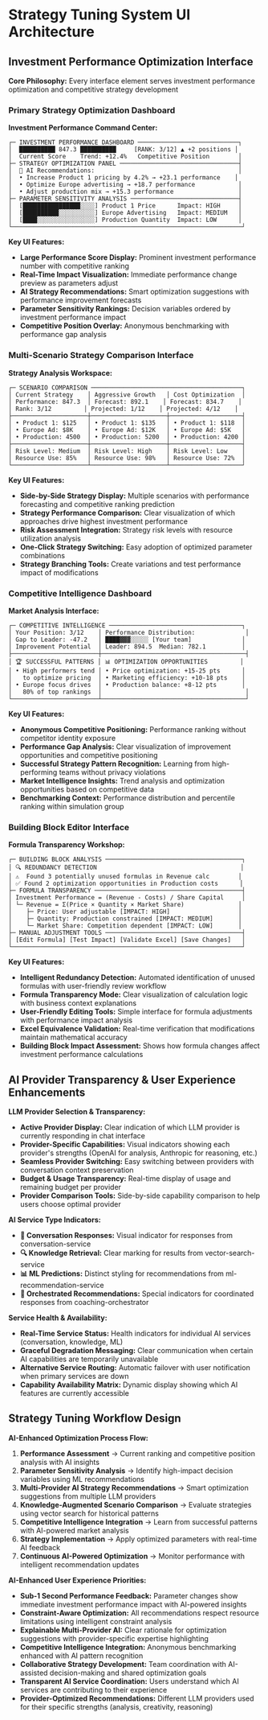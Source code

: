 # Strategy Tuning System UI Architecture

## Investment Performance Optimization Interface

**Core Philosophy:** Every interface element serves investment performance optimization and competitive strategy development

### Primary Strategy Optimization Dashboard

**Investment Performance Command Center:**
```
┌─ INVESTMENT PERFORMANCE DASHBOARD ────────────────────────────┐
│  ██████████ 847.3 ██████████     [RANK: 3/12] ▲ +2 positions │
│  Current Score    Trend: +12.4%   Competitive Position        │
├─ STRATEGY OPTIMIZATION PANEL ─────────────────────────────────┤
│  🎯 AI Recommendations:                                        │
│  • Increase Product 1 pricing by 4.2% → +23.1 performance    │
│  • Optimize Europe advertising → +18.7 performance            │
│  • Adjust production mix → +15.3 performance                  │
├─ PARAMETER SENSITIVITY ANALYSIS ──────────────────────────────┤
│  [████████████████░░░░] Product 1 Price      Impact: HIGH     │
│  [██████████░░░░░░░░░░] Europe Advertising   Impact: MEDIUM   │
│  [████░░░░░░░░░░░░░░░░] Production Quantity  Impact: LOW      │
└────────────────────────────────────────────────────────────────┘
```

**Key UI Features:**
- **Large Performance Score Display:** Prominent investment performance number with competitive ranking
- **Real-Time Impact Visualization:** Immediate performance change preview as parameters adjust
- **AI Strategy Recommendations:** Smart optimization suggestions with performance improvement forecasts
- **Parameter Sensitivity Rankings:** Decision variables ordered by investment performance impact
- **Competitive Position Overlay:** Anonymous benchmarking with performance gap analysis

### Multi-Scenario Strategy Comparison Interface

**Strategy Analysis Workspace:**
```
┌─ SCENARIO COMPARISON ──────────────────────────────────────────┐
│ Current Strategy    │ Aggressive Growth   │ Cost Optimization  │
│ Performance: 847.3  │ Forecast: 892.1    │ Forecast: 834.7    │
│ Rank: 3/12         │ Projected: 1/12    │ Projected: 4/12    │
├─────────────────────┼─────────────────────┼────────────────────┤
│ • Product 1: $125   │ • Product 1: $135   │ • Product 1: $118  │
│ • Europe Ad: $8K    │ • Europe Ad: $12K   │ • Europe Ad: $5K   │
│ • Production: 4500  │ • Production: 5200  │ • Production: 4200 │
├─────────────────────┼─────────────────────┼────────────────────┤
│ Risk Level: Medium  │ Risk Level: High    │ Risk Level: Low    │
│ Resource Use: 85%   │ Resource Use: 98%   │ Resource Use: 72%  │
└─────────────────────┴─────────────────────┴────────────────────┘
```

**Key UI Features:**
- **Side-by-Side Strategy Display:** Multiple scenarios with performance forecasting and competitive ranking prediction
- **Strategy Performance Comparison:** Clear visualization of which approaches drive highest investment performance
- **Risk Assessment Integration:** Strategy risk levels with resource utilization analysis
- **One-Click Strategy Switching:** Easy adoption of optimized parameter combinations
- **Strategy Branching Tools:** Create variations and test performance impact of modifications

### Competitive Intelligence Dashboard

**Market Analysis Interface:**
```
┌─ COMPETITIVE INTELLIGENCE ─────────────────────────────────────┐
│ Your Position: 3/12    │ Performance Distribution:              │
│ Gap to Leader: -47.2   │ ████▓▓▓░░░░░ [Your team]              │
│ Improvement Potential  │ Leader: 894.5  Median: 782.1          │
├────────────────────────┼────────────────────────────────────────┤
│ 🏆 SUCCESSFUL PATTERNS │ 📊 OPTIMIZATION OPPORTUNITIES         │
│ • High performers tend │ • Price optimization: +15-25 pts      │
│   to optimize pricing  │ • Marketing efficiency: +10-18 pts    │
│ • Europe focus drives  │ • Production balance: +8-12 pts       │
│   80% of top rankings  │                                        │
└────────────────────────┴────────────────────────────────────────┘
```

**Key UI Features:**
- **Anonymous Competitive Positioning:** Performance ranking without competitor identity exposure
- **Performance Gap Analysis:** Clear visualization of improvement opportunities and competitive positioning
- **Successful Strategy Pattern Recognition:** Learning from high-performing teams without privacy violations
- **Market Intelligence Insights:** Trend analysis and optimization opportunities based on competitive data
- **Benchmarking Context:** Performance distribution and percentile ranking within simulation group

### Building Block Editor Interface

**Formula Transparency Workshop:**
```
┌─ BUILDING BLOCK ANALYSIS ──────────────────────────────────────┐
│ 🔍 REDUNDANCY DETECTION                                        │
│ ⚠️  Found 3 potentially unused formulas in Revenue calc        │
│ ✅ Found 2 optimization opportunities in Production costs      │
├─ FORMULA TRANSPARENCY ─────────────────────────────────────────┤
│ Investment Performance = (Revenue - Costs) / Share Capital     │
│ └─ Revenue = Σ(Price × Quantity × Market Share)               │
│    ├─ Price: User adjustable [IMPACT: HIGH]                   │
│    ├─ Quantity: Production constrained [IMPACT: MEDIUM]       │
│    └─ Market Share: Competition dependent [IMPACT: LOW]       │
├─ MANUAL ADJUSTMENT TOOLS ──────────────────────────────────────┤
│ [Edit Formula] [Test Impact] [Validate Excel] [Save Changes]   │
└────────────────────────────────────────────────────────────────┘
```

**Key UI Features:**
- **Intelligent Redundancy Detection:** Automated identification of unused formulas with user-friendly review workflow
- **Formula Transparency Mode:** Clear visualization of calculation logic with business context explanations
- **User-Friendly Editing Tools:** Simple interface for formula adjustments with performance impact analysis
- **Excel Equivalence Validation:** Real-time verification that modifications maintain mathematical accuracy
- **Building Block Impact Assessment:** Shows how formula changes affect investment performance calculations

## AI Provider Transparency & User Experience Enhancements

**LLM Provider Selection & Transparency:**
- **Active Provider Display:** Clear indication of which LLM provider is currently responding in chat interface
- **Provider-Specific Capabilities:** Visual indicators showing each provider's strengths (OpenAI for analysis, Anthropic for reasoning, etc.)
- **Seamless Provider Switching:** Easy switching between providers with conversation context preservation
- **Budget & Usage Transparency:** Real-time display of usage and remaining budget per provider
- **Provider Comparison Tools:** Side-by-side capability comparison to help users choose optimal provider

**AI Service Type Indicators:**
- **💬 Conversation Responses:** Visual indicator for responses from conversation-service
- **🔍 Knowledge Retrieval:** Clear marking for results from vector-search-service
- **📊 ML Predictions:** Distinct styling for recommendations from ml-recommendation-service
- **🎯 Orchestrated Recommendations:** Special indicators for coordinated responses from coaching-orchestrator

**Service Health & Availability:**
- **Real-Time Service Status:** Health indicators for individual AI services (conversation, knowledge, ML)
- **Graceful Degradation Messaging:** Clear communication when certain AI capabilities are temporarily unavailable
- **Alternative Service Routing:** Automatic failover with user notification when primary services are down
- **Capability Availability Matrix:** Dynamic display showing which AI features are currently accessible

## Strategy Tuning Workflow Design

**AI-Enhanced Optimization Process Flow:**
1. **Performance Assessment** → Current ranking and competitive position analysis with AI insights
2. **Parameter Sensitivity Analysis** → Identify high-impact decision variables using ML recommendations
3. **Multi-Provider AI Strategy Recommendations** → Smart optimization suggestions from multiple LLM providers
4. **Knowledge-Augmented Scenario Comparison** → Evaluate strategies using vector search for historical patterns
5. **Competitive Intelligence Integration** → Learn from successful patterns with AI-powered market analysis
6. **Strategy Implementation** → Apply optimized parameters with real-time AI feedback
7. **Continuous AI-Powered Optimization** → Monitor performance with intelligent recommendation updates

**AI-Enhanced User Experience Priorities:**
- **Sub-1 Second Performance Feedback:** Parameter changes show immediate investment performance impact with AI-powered insights
- **Constraint-Aware Optimization:** All recommendations respect resource limitations using intelligent constraint analysis
- **Explainable Multi-Provider AI:** Clear rationale for optimization suggestions with provider-specific expertise highlighting
- **Competitive Intelligence Integration:** Anonymous benchmarking enhanced with AI pattern recognition
- **Collaborative Strategy Development:** Team coordination with AI-assisted decision-making and shared optimization goals
- **Transparent AI Service Coordination:** Users understand which AI services are contributing to their experience
- **Provider-Optimized Recommendations:** Different LLM providers used for their specific strengths (analysis, creativity, reasoning)
